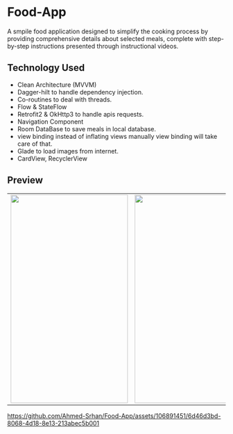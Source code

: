 # Food-App
A smpile food application designed to simplify the cooking process by providing comprehensive details about selected meals, complete with step-by-step instructions presented through instructional videos.

## Technology Used
- Clean Architecture (MVVM) 
- Dagger-hilt to handle dependency injection.
- Co-routines to deal with threads.
- Flow & StateFlow
- Retrofit2 & OkHttp3 to handle apis requests.
- Navigation Component
- Room DataBase to save meals in local database.
- view binding instead of inflating views manually view binding will take care of that.
- Glade to load images from internet.
- CardView, RecyclerView

## Preview
<table>
  <tr> 
    <td><img src="https://github.com/Ahmed-Srhan/Food-App/assets/106891451/35b450c4-42ce-4e17-abd0-1901cdd2b416" width=270 height=480></td>
    <td><img src="https://github.com/Ahmed-Srhan/Food-App/assets/106891451/62f0d888-311b-454e-b46d-2940a057eca4" width=270 height=480></td>
    <td><img src="https://github.com/Ahmed-Srhan/Food-App/assets/106891451/2d518a99-c705-4ada-92cf-f5f16e218f32" width=270 height=480></td>
    <td><img src="https://github.com/Ahmed-Srhan/Food-App/assets/106891451/62004fab-64e7-47cd-b63b-c63aba3dfad9" width=270 height=480></td>
   </tr>
 </table>



https://github.com/Ahmed-Srhan/Food-App/assets/106891451/6d46d3bd-8068-4d18-8e13-213abec5b001


